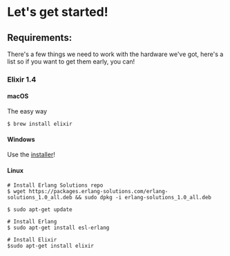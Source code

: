 # Let's get started!

## Requirements:
There's a few things we need to work with the hardware we've got, here's a list so if you want to get them early, you can!

### Elixir 1.4
   
#### macOS

The easy way
```
$ brew install elixir
```
   
#### Windows

Use the [installer](https://repo.hex.pm/elixir-websetup.exe)!

#### Linux

```
# Install Erlang Solutions repo
$ wget https://packages.erlang-solutions.com/erlang-solutions_1.0_all.deb && sudo dpkg -i erlang-solutions_1.0_all.deb

$ sudo apt-get update

# Install Erlang
$ sudo apt-get install esl-erlang

# Install Elixir
$sudo apt-get install elixir
```
